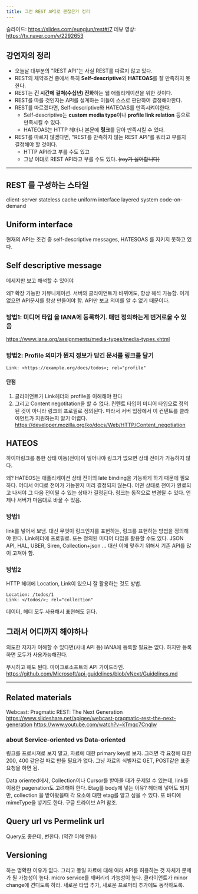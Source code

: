 ```yaml
---
title: 그런 REST API로 괜찮은가 정리
---
```


슬라이드: <https://slides.com/eungjun/rest#/7>
데뷰 영상: <https://tv.naver.com/v/2292653>

## 강연자의 정리

- 오늘날 대부분의 "REST API"는 사실 REST를 따르지 않고 있다.
- REST의 제약조건 중에서 특히 **Self-descriptive**와 **HATEOAS**를 잘 만족하지 못한다.
- REST는 **긴 시간에 걸쳐(수십년) 진화**하는 웹 애플리케이션을 위한 것이다.
- REST를 따를 것인지는 API를 설계하는 이들이 스스로 판단하여 결정해야한다.
- REST를 따르겠다면, Self-descriptive와 HATEOAS를 만족시켜야한다.
  - Self-descriptive는 **custom  media type**이나 **profile link relation** 등으로 만족시킬 수 있다.
  - HATEOAS는 HTTP 헤더나 본문에 **링크**를 담아 만족시킬 수 있다.
- REST를 따르지 않겠다면, "REST를 만족하지 않는 REST API"를 뭐라고 부를지 결정해야 할 것이다.
  - HTTP API라고 부를 수도 있고
  - 그냥 이대로 REST API라고 부를 수도 있다. ~~(roy가 싫어합니다)~~

---

## REST 를 구성하는 스타일

client-server
stateless
cache
uniform interface
layered system
code-on-demand

## Uniform interface

현재의 API는 조건 중 self-descriptive messages, HATESOAS 를 지키지 못하고 있다.

## Self descriptive message

메세지만 보고 해석할 수 있어야

왜? 확장 가능한 커뮤니케이션. 서버와 클라이언트가 바뀌어도, 항상 해석 가능함.
이게 없으면 API문서를 항상 만들어야 함. API만 보고 의미를 알 수 없기 때문이다.

### 방법1: 미디어 타입 을 IANA에 등록하기. 매번 정의하는게 번거로울 수 있음

<https://www.iana.org/assignments/media-types/media-types.xhtml>

### 방법2: Profile 의미가 뭔지 정보가 담긴 문서를 링크를 달기

```http
Link: <https://example.org/docs/todos>; rel="profile"
```

#### 단점

1. 클라이언트가 Link헤더와 profile을 이해해야 한다
2. 그리고 Content negotitation을 할 수 없다. 컨텐트 타입이 미디어 타입으로 정의된 것이 아니라 링크의 프로필로 정의된다. 따라서 서버 입장에서 이 컨텐트를 클라이언트가 지원하는지 알기 어렵다.
    <https://developer.mozilla.org/ko/docs/Web/HTTP/Content_negotiation>

## HATEOS

하이퍼링크를 통한 상태 이동(전이)이 일어나야
링크가 없으면 상태 전이가 가능하지 않다.

왜? HATEOS는 애플리케이션 상태 전이의 late binding을 가능하게 하기 때문에 필요하다.
어디서 어디로 전이가 가능한지 미리 결정되지 않는다. 어떤 상태로 전이가 완료되고 나서야 그 다음 전이될 수 있는 상태가 결정된다. 링크는 동적으로 변경될 수 있다. 언제나 서버가 마음대로 바꿀 수 있음.

### 방법1

link를 넣어서 보냄. 대신 무엇이 링크인지를 표현하는, 링크를 표현하는 방법을 정의해야 한다. Link헤더에 프로필로.
또는 정의된 미디어 타입을 활용할 수도 있다. JSON API, HAL, UBER, Siren, Collection+json ... 대신 이에 맞추기 위해서 기존 API를 많이 고쳐야 함.

### 방법2

HTTP 헤더에 Location, Link이 있으니 잘 활용하는 것도 방법.

```http
Location: /todos/1
Link: </todos/>; rel="collection"
```

데이터, 헤더 모두 사용해서 표현해도 된다.

## 그래서 어디까지 해야하나

의도한 저자가 이해할 수 있다면(사내 API 등) IANA에 등록할 필요는 없다. 하지만 등록하면 모두가 사용가능해진다.

무시하고 해도 된다. 마이크로소프트의 API 가이드라인.
<https://github.com/Microsoft/api-guidelines/blob/vNext/Guidelines.md>

---

## Related materials

Webcast: Pragmatic REST: The Next Generation
<https://www.slideshare.net/apigee/webcast-pragmatic-rest-the-next-generation>
<https://www.youtube.com/watch?v=kTmqc7Cnqlw>

### about Service-oriented vs Data-oriented

링크를 프로시져로 보지 말고, 자료에 대한 primary key로 보자. 그러면 각 요청에 대한 200, 400 같은걸 따로 만들 필요가 없다. 그냥 자료의 식별자로 GET, POST같은 표준 요청을 하면 됨.

Data oriented에서, Collection이나 Cursor를 받아올 때가 문제일 수 있는데, link를 이용한 pagenation도 고려해야 한다.
Etag를 body에 넣는 이유? 헤더에 넣어도 되지만, collection 을 받아왔을때 각 요소에 대한 etag를 알고 싶을 수 있다.
또 바디에 mimeType을 넣기도 한다. 구글 드라이브 API 참조.

## Query url vs Permelink url

Query도 좋은데, 변한다. (약간 이해 안됨)

## Versioning

하는 명확한 이유가 없다.
그리고 동일 자료에 대해 여러 API를 허용하는 것 자체가 문제가 될 가능성이 높다.
micro service를 깨버리리 가능성이 높다.
클라이언트가 minor change에 견디도록 하라. 새로운 타입 추가, 새로운 프로퍼티 추가에도 동작하도록.
